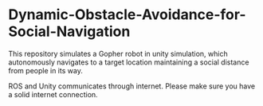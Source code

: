 # Dynamic-Obstacle-Avoidance-for-Social-Navigation

This repository simulates a Gopher robot in unity simulation, which autonomously navigates to a target location maintaining a social distance from people in its way.

 ROS and Unity communicates through internet. Please make sure you have a solid internet connection.
 
 
